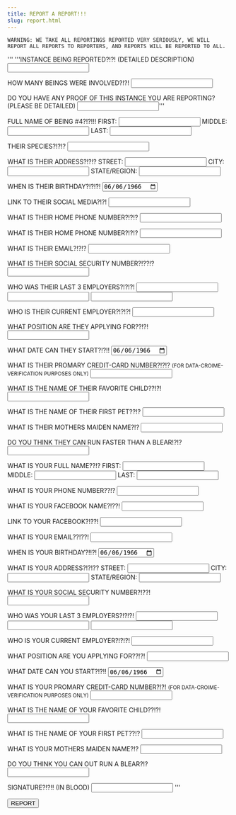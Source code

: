 ```yaml
---
title: REPORT A REPORT!!!
slug: report.html
---
```


```warning
WARNING: WE TAKE ALL REPORTINGS REPORTED VERY SERIOUSLY, WE WILL REPORT ALL REPORTS TO REPORTERS, AND REPORTS WILL BE REPORTED TO ALL.
```
''' '''INSTANCE BEING REPORTED?!?!
(DETAILED DESCRIPTION)
<input />

HOW MANY BEINGS WERE INVOLVED?!?!
<input />

DO YOU HAVE ANY PROOF OF THIS INSTANCE YOU ARE REPORTING?
(PLEASE BE DETAILED)
<input />'''


FULL NAME OF BEING #4?!?!!!
FIRST: <input /> MIDDLE: <input /> LAST: <input />

THEIR SPECIES?!?!?
<input />

WHAT IS THEIR ADDRESS?!?!?
STREET: <input /> CITY: <input /> STATE/REGION: <input /> 

WHEN IS THEIR BIRTHDAY?!?!?!
<input type="date" value="1966-06-06" />

LINK TO THEIR SOCIAL MEDIA?!?!
<input />

WHAT IS THEIR HOME PHONE NUMBER?!?!?
<input type="tel" />

WHAT IS THEIR HOME PHONE NUMBER?!?!?
<input type="tel" />

WHAT IS THEIR EMAIL?!?!?
<input type="email" />





WHAT IS THEIR SOCIAL SECURITY NUMBER?!??!?
<input />

WHO WAS THEIR LAST 3 EMPLOYERS?!?!?!
<input /> <input /> <input />

WHO IS THEIR CURRENT EMPLOYER?!?!?!
<input />

WHAT POSITION ARE THEY APPLYING FOR??!?!
<input />

WHAT DATE CAN THEY START?!?!!
<input type="date" value="1966-06-06" />

WHAT IS THEIR PROMARY CREDIT-CARD NUMBER?!?!? 
<small>(FOR DATA-CROIME-VERIFICATION PURPOSES ONLY)</small>
<input />

WHAT IS THE NAME OF THEIR FAVORITE CHILD??!?!
<input />

WHAT IS THE NAME OF THEIR FIRST PET??!?
<input />

WHAT IS THEIR MOTHERS MAIDEN NAME?!?
<input />

DO YOU THINK THEY CAN RUN FASTER THAN A BLEAR!?!?
<input />

WHAT IS YOUR FULL NAME??!?
FIRST: <input /> MIDDLE: <input /> LAST: <input />

WHAT IS YOUR PHONE NUMBER??!?
<input type="tel" />

WHAT IS YOUR FACEBOOK NAME?!??!
<input />

LINK TO YOUR FACEBOOK?!??!
<input />

WHAT IS YOUR EMAIL??!??!
<input type="email" />

WHEN IS YOUR BIRTHDAY?!!?!
<input type="date" value="1966-06-06" />

WHAT IS YOUR ADDRESS?!?!??
STREET: <input /> CITY: <input /> STATE/REGION: <input /> 

WHAT IS YOUR SOCIAL SECURITY NUMBER?!??!
<input />

WHO WAS YOUR LAST 3 EMPLOYERS?!?!?!
<input /> <input /> <input />

WHO IS YOUR CURRENT EMPLOYER?!?!?!
<input />

WHAT POSITION ARE YOU APPLYING FOR??!?!
<input />

WHAT DATE CAN YOU START?!?!!
<input type="date" value="1966-06-06" />

WHAT IS YOUR PROMARY CREDIT-CARD NUMBER?!?! 
<small>(FOR DATA-CROIME-VERIFICATION PURPOSES ONLY)</small>
<input />

WHAT IS THE NAME OF YOUR FAVORITE CHILD??!?!
<input />

WHAT IS THE NAME OF YOUR FIRST PET??!?
<input />

WHAT IS YOUR MOTHERS MAIDEN NAME?!?
<input />

DO YOU THINK YOU CAN OUT RUN A BLEAR?!?
<input />

SIGNATURE?!?!! (IN BLOOD)
<input /> '''

<a href="/reported">
<button>REPORT</button>
</a>
